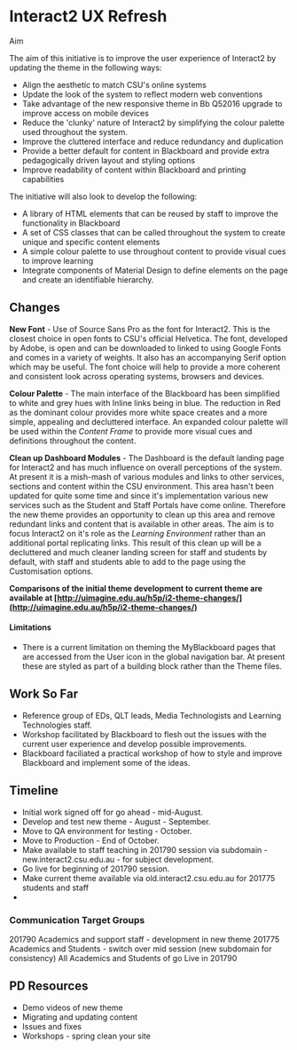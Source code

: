 # Interact2 UX Refresh

Aim

The aim of this initiative is to improve the user experience of Interact2 by updating the theme in the following ways:

- Align the aesthetic to match CSU's online systems
- Update the look of the system to reflect modern web conventions
- Take advantage of the new responsive theme in Bb Q52016 upgrade to improve access on mobile devices
- Reduce the 'clunky' nature of Interact2 by simplifying the colour palette used throughout the system.
- Improve the cluttered interface and reduce redundancy and duplication
- Provide a better default for content in Blackboard and provide extra pedagogically driven layout and styling options
- Improve readability of content within Blackboard and printing capabilities

The initiative will also look to develop the following:

- A library of HTML elements that can be reused by staff to improve the functionality in Blackboard
- A set of CSS classes that can be called throughout the system to create unique and specific content elements
- A simple colour palette to use throughout content to provide visual cues to improve learning
- Integrate components of Material Design to define elements on the page and create an identifiable hierarchy.

## Changes

**New Font** - Use of Source Sans Pro as the font for Interact2. This is the closest choice in open fonts to CSU's official Helvetica. The font, developed by Adobe, is open and can be downloaded to linked to using Google Fonts and comes in a variety of weights. It also has an accompanying Serif option which may be useful. The font choice will help to provide a more coherent and consistent look across operating systems, browsers and devices.

**Colour Palette** - The main interface of the Blackboard has been simplified to white and grey hues with Inline links being in blue. The reduction in Red as the dominant colour provides more white space creates and a more simple, appealing and decluttered interface. An expanded colour palette will be used within the *Content Frame* to provide more visual cues and definitions throughout the content.

**Clean up Dashboard Modules** - The Dashboard is the default landing page for Interact2 and has much influence on overall perceptions of the system. At present it is a mish-mash of various modules and links to other services, sections and content within the CSU environment. This area hasn't been updated for quite some time and since it's implementation various new services such as the Student and Staff Portals have come online. Therefore the new theme provides an opportunity to clean up this area and remove redundant links and content that is available in other areas. The aim is to focus Interact2 on it's role as the *Learning Environment* rather than an additional portal replicating links. This result of this clean up will be a decluttered and much cleaner landing screen for staff and students by default, with staff and students able to add to the page using the Customisation options.

**Comparisons of the initial theme development to current theme are available at [http://uimagine.edu.au/h5p/i2-theme-changes/](http://uimagine.edu.au/h5p/i2-theme-changes/)**

#### Limitations

- There is a current limitation on theming the MyBlackboard pages that are accessed from the User icon in the global navigation bar. At present these are styled as part of a building block rather than the Theme files.


## Work So Far

- Reference group of EDs, QLT leads, Media Technologists and Learning Technologies staff.
- Workshop facilitated by Blackboard to flesh out the issues with the current user experience and develop possible improvements.
- Blackboard faciliated a practical workshop of how to style and improve Blackboard and implement some of the ideas.


## Timeline

- Initial work signed off for go ahead - mid-August.
- Develop and test new theme - August - September.
- Move to QA environment for testing - October.
- Move to Production - End of October.
- Make available to staff teaching in 201790 session via subdomain - new.interact2.csu.edu.au - for subject development.
- Go live for beginning of 201790 session.
- Make current theme available via old.interact2.csu.edu.au for 201775 students and staff
-

### Communication Target Groups

201790 Academics and support staff - development in new theme
201775 Academics and Students - switch over mid session (new subdomain for consistency)
All Academics and Students of go Live in 201790

## PD Resources

- Demo videos of new theme
- Migrating and updating content
- Issues and fixes
- Workshops - spring clean your site
